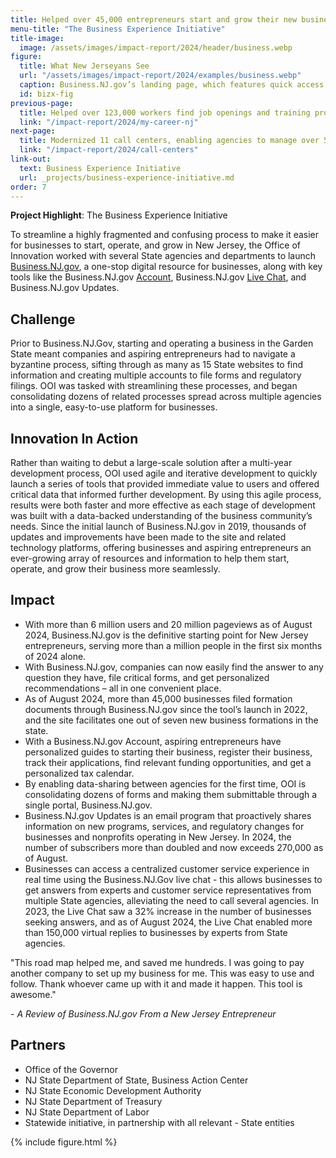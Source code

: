 ```yaml
---
title: Helped over 45,000 entrepreneurs start and grow their new business in New Jersey
menu-title: "The Business Experience Initiative"
title-image:
  image: /assets/images/impact-report/2024/header/business.webp
figure:
  title: What New Jerseyans See
  url: "/assets/images/impact-report/2024/examples/business.webp"
  caption: Business.NJ.gov’s landing page, which features quick access buttons to help entrepreneurs and business owners find what they need for wherever they are in their journeys.
  id: bizx-fig
previous-page:
  title: Helped over 123,000 workers find job openings and training programs and explore new careers in New Jersey
  link: "/impact-report/2024/my-career-nj"
next-page:
  title: Modernized 11 call centers, enabling agencies to manage over 5.5 million calls in a little over a year, save millions of dollars, reduce wait times, and boost call resolution rates by 50%
  link: "/impact-report/2024/call-centers"
link-out:
  text: Business Experience Initiative
  url: _projects/business-experience-initiative.md
order: 7
---
```


<div class="usa-alert usa-alert--info usa-alert--no-icon">
    <div class="usa-alert__body">
        <p class="usa-alert__text">
            <strong> Project Highlight</strong>: The Business Experience Initiative
        </p>
    </div>
</div>

To streamline a highly fragmented and confusing process to make it easier for businesses to start, operate, and grow in New Jersey, the Office of Innovation worked with several State agencies and departments to launch [Business.NJ.gov](http://Business.NJ.gov), a one-stop digital resource for businesses, along with key tools like the Business.NJ.gov [Account](https://navigator.business.nj.gov/), Business.NJ.gov [Live Chat](https://business.nj.gov/), and Business.NJ.gov Updates.

## Challenge

Prior to Business.NJ.Gov, starting and operating a business in the Garden State meant companies and aspiring entrepreneurs had to navigate a byzantine process, sifting through as many as 15 State websites to find information and creating multiple accounts to file forms and regulatory filings. OOI was tasked with streamlining these processes, and began consolidating dozens of related processes spread across multiple agencies into a single, easy-to-use platform for businesses.

## Innovation In Action

Rather than waiting to debut a large-scale solution after a multi-year development process, OOI used agile and iterative development to quickly launch a series of tools that provided immediate value to users and offered critical data that informed further development. By using this agile process, results were both faster and more effective as each stage of development was built with a data-backed understanding of the business community’s needs. Since the initial launch of Business.NJ.gov in 2019, thousands of updates and improvements have been made to the site and related technology platforms, offering businesses and aspiring entrepreneurs an ever-growing array of resources and information to help them start, operate, and grow their business more seamlessly.

## Impact

- With more than 6 million users and 20 million pageviews as of August 2024, Business.NJ.gov is the definitive starting point for New Jersey entrepreneurs, serving more than a million people in the first six months of 2024 alone.
- With Business.NJ.gov, companies can now easily find the answer to any question they have, file critical forms, and get personalized recommendations – all in one convenient place.
- As of August 2024, more than 45,000 businesses filed formation documents through Business.NJ.gov since the tool’s launch in 2022, and the site facilitates one out of seven new business formations in the state.
- With a Business.NJ.gov Account, aspiring entrepreneurs have personalized guides to starting their business, register their business, track their applications, find relevant funding opportunities, and get a personalized tax calendar.
- By enabling data-sharing between agencies for the first time, OOI is consolidating dozens of forms and making them submittable through a single portal, Business.NJ.gov.
- Business.NJ.gov Updates is an email program that proactively shares information on new programs, services, and regulatory changes for businesses and nonprofits operating in New Jersey. In 2024, the number of subscribers more than doubled and now exceeds 270,000 as of August.
- Businesses can access a centralized customer service experience in real time using the Business.NJ.Gov live chat - this allows businesses to get answers from experts and customer service representatives from multiple State agencies, alleviating the need to call several agencies. In 2023, the Live Chat saw a 32% increase in the number of businesses seeking answers, and as of August 2024, the Live Chat enabled more than 150,000 virtual replies to businesses by experts from State agencies.

<div class="usa-alert usa-alert--info usa-alert--no-icon">
  <div class="usa-alert__body">
    <p class="usa-alert__text">
      "This road map helped me, and saved me hundreds. I was going to pay another company to set up my business for me. This was easy to use and follow. Thank whoever came up with it and made it happen. This tool is awesome."
    </p>
    <p>
    - <em>A Review of Business.NJ.gov From a New Jersey Entrepreneur</em>
    </p>
  </div>
</div>

## Partners

- Office of the Governor
- NJ State Department of State, Business Action Center
- NJ State Economic Development Authority
- NJ State Department of Treasury
- NJ State Department of Labor
- Statewide initiative, in partnership with all relevant - State entities

{% include figure.html %}
